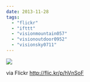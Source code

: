 ```yaml
---
date: 2013-11-28
tags: 
  - "flickr"
  - "ifttt"
  - "visionmountain057"
  - "visionoutdoor0952"
  - "visionsky0711"
---
```


![](http://farm8.staticflickr.com/7388/11105749443_1408cb3e50_b.jpg)  

  
  
via Flickr http://flic.kr/p/hVnSoF
